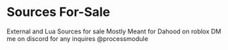# Sources For-Sale

External and Lua Sources for sale Mostly Meant for Dahood on roblox DM me on discord for any inquires @processmodule
